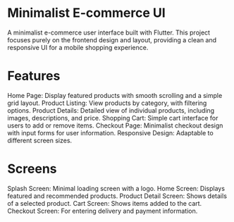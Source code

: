 # Minimalist E-commerce UI
A minimalist e-commerce user interface built with Flutter. This project focuses purely on the frontend design and layout, providing a clean and responsive UI for a mobile shopping experience.

# Features
Home Page: Display featured products with smooth scrolling and a simple grid layout.
Product Listing: View products by category, with filtering options.
Product Details: Detailed view of individual products, including images, descriptions, and price.
Shopping Cart: Simple cart interface for users to add or remove items.
Checkout Page: Minimalist checkout design with input forms for user information.
Responsive Design: Adaptable to different screen sizes.
# Screens
Splash Screen: Minimal loading screen with a logo.
Home Screen: Displays featured and recommended products.
Product Detail Screen: Shows details of a selected product.
Cart Screen: Shows items added to the cart.
Checkout Screen: For entering delivery and payment information.
